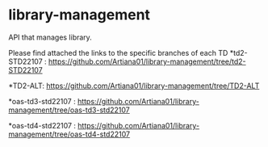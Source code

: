 # library-management
API that manages library.

Please find attached the links to the specific branches of each TD
  *td2-STD22107 : https://github.com/Artiana01/library-management/tree/td2-STD22107

  *TD2-ALT: https://github.com/Artiana01/library-management/tree/TD2-ALT

  *oas-td3-std22107 : https://github.com/Artiana01/library-management/tree/oas-td3-std22107

  *oas-td4-std22107 : https://github.com/Artiana01/library-management/tree/oas-td4-std22107
